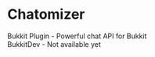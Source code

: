Chatomizer
=================

Bukkit Plugin - Powerful chat API for Bukkit<br />
BukkitDev - Not available yet